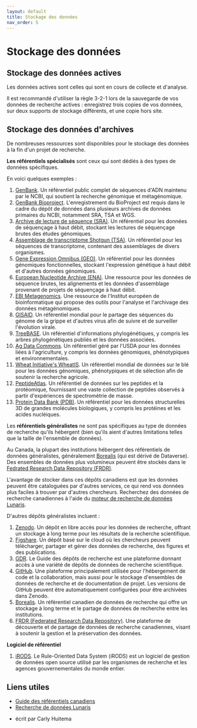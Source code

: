 ```yaml
---
layout: default
title: Stockage des données
nav_order: 5
---
```


# Stockage des données

## Stockage des données actives

Les données actives sont celles qui sont en cours de collecte et d'analyse.

Il est recommandé d'utiliser la règle 3-2-1 lors de la sauvegarde de vos données de recherche actives : enregistrez trois copies de vos données, sur deux supports de stockage différents, et une copie hors site.

## Stockage des données d'archives

De nombreuses ressources sont disponibles pour le stockage des données à la fin d'un projet de recherche.

**Les référentiels spécialisés** sont ceux qui sont dédiés à des types de données spécifiques.

En voici quelques exemples :
1. [GenBank](https://www.ncbi.nlm.nih.gov/genbank/). Un référentiel public complet de séquences d'ADN maintenu par le NCBI, qui soutient la recherche génomique et métagénomique.
2. [GenBank Bioproject](https://www.ncbi.nlm.nih.gov/bioproject). L'enregistrement du BioProject est requis dans le cadre du dépôt de données dans plusieurs archives de données primaires du NCBI, notamment SRA, TSA et WGS.
3. [Archive de lecture de séquence (SRA)](https://www.ncbi.nlm.nih.gov/sra). Un référentiel pour les données de séquençage à haut débit, stockant les lectures de séquençage brutes des études génomiques.
4. [Assemblage de transcriptome Shotgun (TSA)](https://www.ncbi.nlm.nih.gov/tsa). Un référentiel pour les séquences de transcriptome, contenant des assemblages de divers organismes.
5. [Gene Expression Omnibus (GEO)](https://www.ncbi.nlm.nih.gov/geo/). Un référentiel pour les données génomiques fonctionnelles, stockant l'expression génétique à haut débit et d'autres données génomiques.
6. [European Nucleotide Archive (ENA)](https://www.ebi.ac.uk/ena/browser/home). Une ressource pour les données de séquence brutes, les alignements et les données d'assemblage provenant de projets de séquençage à haut débit.
7. [EBI Metagenomics](https://www.ebi.ac.uk/metagenomics). Une ressource de l'Institut européen de bioinformatique qui propose des outils pour l'analyse et l'archivage des données métagénomiques.
8. [GISAID](https://gisaid.org/). Un référentiel mondial pour le partage des séquences du génome de la grippe et d'autres virus afin de suivre et de surveiller l'évolution virale.
9. [TreeBASE](https://treebase.org/). Un référentiel d'informations phylogénétiques, y compris les arbres phylogénétiques publiés et les données associées.
10. [Ag Data Commons](https://agdatacommons.nal.usda.gov/). Un référentiel géré par l'USDA pour les données liées à l'agriculture, y compris les données génomiques, phénotypiques et environnementales.
11. [Wheat Initiative's WheatIS](http://wheatis.org/). Un référentiel mondial de données sur le blé pour les données génomiques, phénotypiques et de sélection afin de soutenir la recherche agricole.
12. [PeptideAtlas](http://www.peptideatlas.org/). Un référentiel de données sur les peptides et la protéomique, fournissant une vaste collection de peptides observés à partir d'expériences de spectrométrie de masse.
13. [Protein Data Bank (PDB)](https://www.rcsb.org/). Un référentiel pour les données structurelles 3D de grandes molécules biologiques, y compris les protéines et les acides nucléiques.

Les **référentiels généralistes** ne sont pas spécifiques au type de données de recherche qu'ils hébergent (bien qu'ils aient d'autres limitations telles que la taille de l'ensemble de données).

Au Canada, la plupart des institutions hébergent des référentiels de données généralistes, généralement [Borealis](https://borealisdata.ca/) (qui est dérivé de Dataverse). Des ensembles de données plus volumineux peuvent être stockés dans le [Fedrated Research Data Repository (FRDR)](https://www.frdr-dfdr.ca/repo/).

L'avantage de stocker dans ces dépôts canadiens est que les données peuvent être cataloguées par d'autres services, ce qui rend vos données plus faciles à trouver par d'autres chercheurs. Recherchez des données de recherche canadiennes à l'aide du [moteur de recherche de données Lunaris](https://www.lunaris.ca/).

D'autres dépôts généralistes incluent :
1. [Zenodo](https://zenodo.org/). Un dépôt en libre accès pour les données de recherche, offrant un stockage à long terme pour les résultats de la recherche scientifique.
2. [Figshare](https://figshare.com/). Un dépôt basé sur le cloud où les chercheurs peuvent télécharger, partager et gérer des données de recherche, des figures et des publications.
3. [GDR](https://uquebec.libguides.com/gdr/). Le Guide des dépôts de recherche est une plateforme donnant accès à une variété de dépôts de données de recherche scientifique.
4. [GitHub](https://github.com/). Une plateforme principalement utilisée pour l'hébergement de code et la collaboration, mais aussi pour le stockage d'ensembles de données de recherche et de documentation de projet. Les versions de GitHub peuvent être automatiquement configurées pour être archivées dans Zenodo.
5. [Borealis](https://borealisdata.ca/). Un référentiel canadien de données de recherche qui offre un stockage à long terme et le partage de données de recherche entre les institutions.
6. [FRDR (Federated Research Data Repository)](https://www.frdr-dfdr.ca/). Une plateforme de découverte et de partage de données de recherche canadiennes, visant à soutenir la gestion et la préservation des données.

**Logiciel de référentiel**
1. [iRODS](https://irods.org/). Le Rule-Oriented Data System (iRODS) est un logiciel de gestion de données open source utilisé par les organismes de recherche et les agences gouvernementales du monde entier.

## Liens utiles
* [Guide des référentiels canadiens](https://zenodo.org/records/3966349)
* [Recherche de données Lunaris](https://www.lunaris.ca/)

- écrit par Carly Huitema
